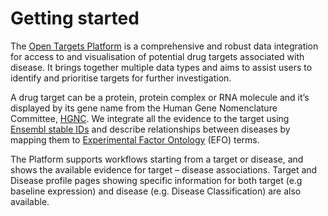 # Getting started

The [Open Targets Platform](http://www.targetvalidation.org/) is a comprehensive and robust data integration for access to and visualisation of potential drug targets associated with disease. It brings together multiple data types and aims to assist users to identify and prioritise targets for further investigation.

A drug target can be a protein, protein complex or RNA molecule and it’s displayed by its gene name from the Human Gene Nomenclature Committee, [HGNC](http://www.genenames.org/). We integrate all the evidence to the target using [Ensembl stable IDs](http://www.ensembl.org/info/genome/stable_ids/index.html) and describe relationships between diseases by mapping them to [Experimental Factor Ontology](http://www.ebi.ac.uk/efo/) \(EFO\) terms.

The Platform supports workflows starting from a target or disease, and shows the available evidence for target – disease associations. Target and Disease profile pages showing specific information for both target \(e.g baseline expression\) and disease \(e.g. Disease Classification\) are also available.

